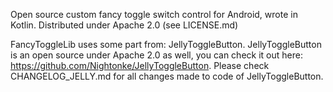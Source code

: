 Open source custom fancy toggle switch control for Android, wrote in Kotlin.
Distributed under Apache 2.0 (see LICENSE.md)

FancyToggleLib uses some part from: JellyToggleButton. JellyToggleButton is an open source under Apache 2.0 as well, you can check it out here: https://github.com/Nightonke/JellyToggleButton. Please check CHANGELOG_JELLY.md for all changes made to code of JellyToggleButton.
